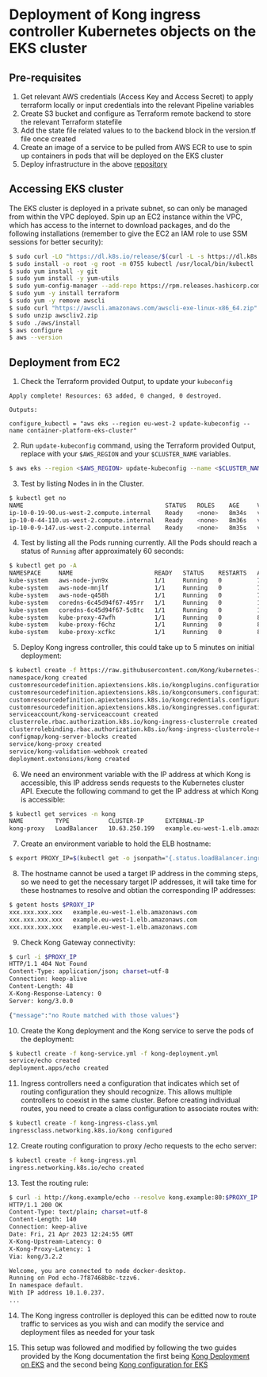 # Deployment of Kong ingress controller Kubernetes objects on the EKS cluster

## Pre-requisites
1. Get relevant AWS credentials (Access Key and Access Secret) to apply terraform locally or input credentials into the relevant Pipeline variables
2. Create S3 bucket and configure as Terraform remote backend to store the relevant Terraform statefile
3. Add the state file related values to to the backend block in the version.tf file once created
4. Create an image of a service to be pulled from AWS ECR to use to spin up containers in pods that will be deployed on the EKS cluster
5. Deploy infrastructure in the above [repository](../../)

## Accessing EKS cluster
The EKS cluster is deployed in a private subnet, so can only be managed from 
within the VPC deployed. Spin up an EC2 instance within the VPC, which has
access to the internet to download packages, and do the following installations
(remember to give the EC2 an IAM role to use SSM sessions for better security):

```sh
$ sudo curl -LO "https://dl.k8s.io/release/$(curl -L -s https://dl.k8s.io/release/stable.txt)/bin/linux/amd64/kubectl"
$ sudo install -o root -g root -m 0755 kubectl /usr/local/bin/kubectl
$ sudo yum install -y git
$ sudo yum install -y yum-utils
$ sudo yum-config-manager --add-repo https://rpm.releases.hashicorp.com/AmazonLinux/hashicorp.repo
$ sudo yum -y install terraform
$ sudo yum -y remove awscli
$ sudo curl "https://awscli.amazonaws.com/awscli-exe-linux-x86_64.zip" -o "awscliv2.zip"
$ sudo unzip awscliv2.zip
$ sudo ./aws/install
$ aws configure
$ aws --version
```

## Deployment from EC2

1. Check the Terraform provided Output, to update your `kubeconfig`

```hcl
Apply complete! Resources: 63 added, 0 changed, 0 destroyed.

Outputs:

configure_kubectl = "aws eks --region eu-west-2 update-kubeconfig --name container-platform-eks-cluster"
```

2. Run `update-kubeconfig` command, using the Terraform provided Output, replace with your `$AWS_REGION` and your `$CLUSTER_NAME` variables.

```sh
$ aws eks --region <$AWS_REGION> update-kubeconfig --name <$CLUSTER_NAME>
```

3. Test by listing Nodes in in the Cluster.

```sh
$ kubectl get no
NAME                                        STATUS   ROLES    AGE     VERSION
ip-10-0-19-90.us-west-2.compute.internal    Ready    <none>   8m34s   v1.26.2-eks-a59e1f0
ip-10-0-44-110.us-west-2.compute.internal   Ready    <none>   8m36s   v1.26.2-eks-a59e1f0
ip-10-0-9-147.us-west-2.compute.internal    Ready    <none>   8m35s   v1.26.2-eks-a59e1f0
```

4. Test by listing all the Pods running currently. All the Pods should reach a status of `Running` after approximately 60 seconds:

```sh
$ kubectl get po -A
NAMESPACE     NAME                       READY   STATUS    RESTARTS   AGE
kube-system   aws-node-jvn9x             1/1     Running   0          7m42s
kube-system   aws-node-mnjlf             1/1     Running   0          7m45s
kube-system   aws-node-q458h             1/1     Running   0          7m49s
kube-system   coredns-6c45d94f67-495rr   1/1     Running   0          14m
kube-system   coredns-6c45d94f67-5c8tc   1/1     Running   0          14m
kube-system   kube-proxy-47wfh           1/1     Running   0          8m32s
kube-system   kube-proxy-f6chz           1/1     Running   0          8m30s
kube-system   kube-proxy-xcfkc           1/1     Running   0          8m31s
```

5. Deploy Kong ingress controller, this could take up to 5 minutes on initial deployment:

```sh
$ kubectl create -f https://raw.githubusercontent.com/Kong/kubernetes-ingress-controller/v2.11.0/deploy/single/all-in-one-dbless.yaml
namespace/kong created
customresourcedefinition.apiextensions.k8s.io/kongplugins.configuration.konghq.com created
customresourcedefinition.apiextensions.k8s.io/kongconsumers.configuration.konghq.com created
customresourcedefinition.apiextensions.k8s.io/kongcredentials.configuration.konghq.com created
customresourcedefinition.apiextensions.k8s.io/kongingresses.configuration.konghq.com created
serviceaccount/kong-serviceaccount created
clusterrole.rbac.authorization.k8s.io/kong-ingress-clusterrole created
clusterrolebinding.rbac.authorization.k8s.io/kong-ingress-clusterrole-nisa-binding created
configmap/kong-server-blocks created
service/kong-proxy created
service/kong-validation-webhook created
deployment.extensions/kong created
```

6. We need an environment variable with the IP address at which Kong is accessible, this IP address sends requests to the Kubernetes cluster API. Execute the following command to get the IP address at which Kong is accessible:

```sh
$ kubectl get services -n kong
NAME         TYPE           CLUSTER-IP      EXTERNAL-IP                           PORT(S)                      AGE
kong-proxy   LoadBalancer   10.63.250.199   example.eu-west-1.elb.amazonaws.com   80:31929/TCP,443:31408/TCP   57d
```

7. Create an environment variable to hold the ELB hostname:

```sh
$ export PROXY_IP=$(kubectl get -o jsonpath="{.status.loadBalancer.ingress[0].hostname}" service -n kong kong-proxy)
```

8. The hostname cannot be used a target IP address in the comming steps, so we need to get the necessary target IP addresses, it will take time for these hostnames to resolve and obtian the corresponding IP addresses:

```sh
$ getent hosts $PROXY_IP
xxx.xxx.xxx.xxx   example.eu-west-1.elb.amazonaws.com
xxx.xxx.xxx.xxx   example.eu-west-1.elb.amazonaws.com
xxx.xxx.xxx.xxx   example.eu-west-1.elb.amazonaws.com
```

9. Check Kong Gateway connectivity:

```sh
$ curl -i $PROXY_IP
HTTP/1.1 404 Not Found
Content-Type: application/json; charset=utf-8
Connection: keep-alive
Content-Length: 48
X-Kong-Response-Latency: 0
Server: kong/3.0.0

{"message":"no Route matched with those values"}
```

10. Create the Kong deployment and the Kong service to serve the pods of the deployment:

```sh
$ kubectl create -f kong-service.yml -f kong-deployment.yml
service/echo created
deployment.apps/echo created
 ```

 11. Ingress controllers need a configuration that indicates which set of routing configuration they should recognize. This allows multiple controllers to coexist in the same cluster. Before creating individual routes, you need to create a class configuration to associate routes with:

 ```sh
 $ kubectl create -f kong-ingress-class.yml
 ingressclass.networking.k8s.io/kong configured
 ```

 12. Create routing configuration to proxy /echo requests to the echo server:
 
 ```sh
 $ kubectl create -f kong-ingress.yml
 ingress.networking.k8s.io/echo created
 ```

 13. Test the routing rule:

```sh
$ curl -i http://kong.example/echo --resolve kong.example:80:$PROXY_IP
HTTP/1.1 200 OK
Content-Type: text/plain; charset=utf-8
Content-Length: 140
Connection: keep-alive
Date: Fri, 21 Apr 2023 12:24:55 GMT
X-Kong-Upstream-Latency: 0
X-Kong-Proxy-Latency: 1
Via: kong/3.2.2

Welcome, you are connected to node docker-desktop.
Running on Pod echo-7f87468b8c-tzzv6.
In namespace default.
With IP address 10.1.0.237.
...
```

14. The Kong ingress controller is deployed this can be editted now to route traffic to services as you wish and can modify the service and deployment files as needed for your task

15. This setup was followed and modified by following the two guides provided by the Kong documentation the first being [Kong Deployment on EKS](https://docs.konghq.com/kubernetes-ingress-controller/latest/deployment/eks/) and the second being [Kong configuration for EKS](https://docs.konghq.com/kubernetes-ingress-controller/2.11.x/guides/getting-started/#add-routing-configuration)